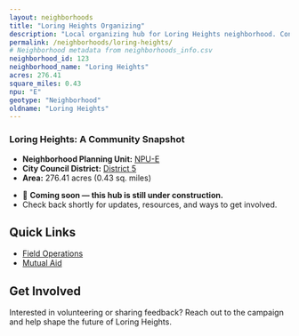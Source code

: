 ```yaml
---
layout: neighborhoods
title: "Loring Heights Organizing"
description: "Local organizing hub for Loring Heights neighborhood. Connect with field operations, mutual aid, and community organizing efforts."
permalink: /neighborhoods/loring-heights/
# Neighborhood metadata from neighborhoods_info.csv
neighborhood_id: 123
neighborhood_name: "Loring Heights"
acres: 276.41
square_miles: 0.43
npu: "E"
geotype: "Neighborhood"
oldname: "Loring Heights"
---
```


### **Loring Heights: A Community Snapshot**

  * **Neighborhood Planning Unit:** [NPU-E](https://www.atlantaga.gov/government/departments/city-planning/neighborhood-planning-units/neighborhood-and-npu-contacts)
  * **City Council District:** [District 5](https://citycouncil.atlantaga.gov/council-members)
  * **Area:** 276.41 acres (0.43 sq. miles)

- 🚧 **Coming soon — this hub is still under construction.**
- Check back shortly for updates, resources, and ways to get involved.

## Quick Links

- [Field Operations](./field-ops/)
- [Mutual Aid](./mutual-aid/)

## Get Involved

Interested in volunteering or sharing feedback? Reach out to the campaign and help shape the future of Loring Heights.

